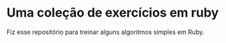 # Uma coleção de exercícios em ruby
Fiz esse repositório para treinar alguns algoritmos simples em Ruby. 
